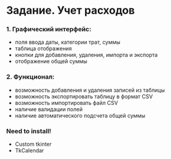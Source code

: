 # Задание. Учет расходов
### 1. Графический интерфейс: ###
- поля ввода даты, категории трат, суммы
- таблица отображения
- кнопки для добавления, удаления, импорта и экспорта
- отображение общей суммы
### 2. Функционал: ###
- возможность добавления и удаления записей из таблицы
- возможность экспортировать таблицу в формат CSV
- возможность импортировать файл CSV
- наличие валидации полей
- наличие автоматического подсчета общей суммы
### Need to install! ###
- Custom tkinter
- TkCalendar
